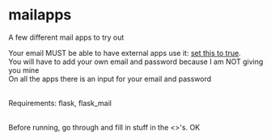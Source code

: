 # mailapps
A few different mail apps to try out

Your email MUST be able to have external apps use it: <a href='https://myaccount.google.com/lesssecureapps?pli=1'> set this to true</a>.<br>
You will have to add your own email and password because I am NOT giving you mine<br>
On all the apps there is an input for your email and password<br><br>

Requirements: flask, flask_mail<br><br>

Before running, go through and fill in stuff in the <>'s. OK
